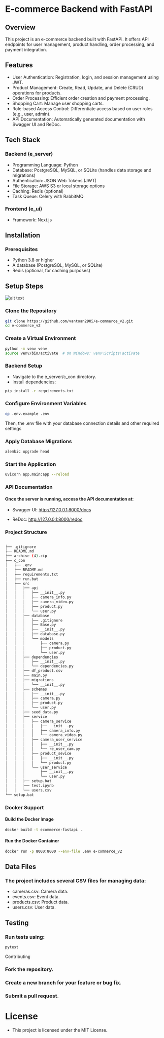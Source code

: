 # E-commerce Backend with FastAPI
## Overview
This project is an e-commerce backend built with FastAPI. It offers API endpoints for user management, product handling, order processing, and payment integration.

## Features
- User Authentication: Registration, login, and session management using JWT.
- Product Management: Create, Read, Update, and Delete (CRUD) operations for products.
- Order Processing: Efficient order creation and payment processing.
- Shopping Cart: Manage user shopping carts.
- Role-based Access Control: Differentiate access based on user roles (e.g., user, admin).
- API Documentation: Automatically generated documentation with Swagger UI and ReDoc.
## Tech Stack
### Backend (e_server)
- Programming Language: Python
- Database: PostgreSQL, MySQL, or SQLite (handles data storage and migrations)
- Authentication: JSON Web Tokens (JWT)
- File Storage: AWS S3 or local storage options
- Caching: Redis (optional)
- Task Queue: Celery with RabbitMQ
### Frontend (e_ui)
- Framework: Next.js
## Installation
### Prerequisites
- Python 3.8 or higher
- A database (PostgreSQL, MySQL, or SQLite)
- Redis (optional, for caching purposes)
## Setup Steps
![alt text](image.png)


### Clone the Repository

```bash
git clone https://github.com/vantoan2905/e-commerce_v2.git
cd e-commerce_v2
```
### Create a Virtual Environment

```bash
python -m venv venv
source venv/bin/activate  # On Windows: venv\Scripts\activate
```

### Backend Setup

- Navigate to the e_server/c_con directory.
- Install dependencies:
``` bash
pip install -r requirements.txt
```
### Configure Environment Variables

```bash
cp .env.example .env
```

Then,  the .env file with your database connection details and other required settings.

### Apply Database Migrations

```bash
alembic upgrade head
```

### Start the Application

```bash
uvicorn app.main:app --reload
```
### API Documentation
#### Once the server is running, access the API documentation at:

- Swagger UI: http://127.0.0.1:8000/docs

- ReDoc: http://127.0.0.1:8000/redoc
### Project Structure
```bash

├── .gitignore
├── README.md
├── archive (4).zip
├── c_con
│   ├── .env
│   ├── README.md
│   ├── requirements.txt
│   ├── run.bat
│   ├── src
│   │   ├── api
│   │   │   ├── __init__.py
│   │   │   ├── camera_info.py
│   │   │   ├── camera_video.py
│   │   │   ├── product.py
│   │   │   └── user.py
│   │   ├── database
│   │   │   ├── .gitignore
│   │   │   ├── Base.py
│   │   │   ├── __init__.py
│   │   │   ├── database.py
│   │   │   └── models
│   │   │       ├── camera.py
│   │   │       ├── product.py
│   │   │       └── user.py
│   │   ├── dependencies
│   │   │   ├── __init__.py
│   │   │   └── dependencies.py
│   │   ├── df_product.csv
│   │   ├── main.py
│   │   ├── migrations
│   │   │   └── __init__.py
│   │   ├── schemas
│   │   │   ├── __init__.py
│   │   │   ├── camera.py
│   │   │   ├── product.py
│   │   │   └── user.py
│   │   ├── seed_data.py
│   │   ├── service
│   │   │   ├── camera_service
│   │   │   │   ├── __init__.py
│   │   │   │   ├── camera_info.py
│   │   │   │   └── camera_video.py
│   │   │   ├── camera_user_service
│   │   │   │   ├── __init__.py
│   │   │   │   └── re_user_cam.py
│   │   │   ├── product_sevice
│   │   │   │   ├── __init__.py
│   │   │   │   └── product.py
│   │   │   └── user_service
│   │   │       ├── __init__.py
│   │   │       └── user.py
│   │   ├── setup.bat
│   │   ├── test.ipynb
│   │   └── users.csv
└── setup.bat
```


### Docker Support
#### Build the Docker Image
```bash
docker build -t ecommerce-fastapi .
```
#### Run the Docker Container
```bash
docker run -p 8000:8000 --env-file .env e-commerce_v2
```

## Data Files
### The project includes several CSV files for managing data:

- cameras.csv: Camera data.
- events.csv: Event data.
- products.csv: Product data.
- users.csv: User data.
## Testing
### Run tests using:

```bash
pytest
```
Contributing
### Fork the repository.
### Create a new branch for your feature or bug fix.
### Submit a pull request.
# License
- This project is licensed under the MIT License.

